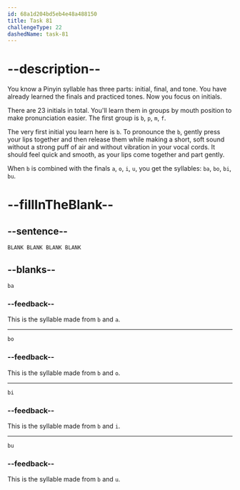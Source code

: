```yaml
---
id: 68a1d204bd5eb4e48a488150
title: Task 81
challengeType: 22
dashedName: task-81
---
```


<!-- (Audio) A: b, ba, bo, bi, bu -->

# --description--

You know a Pinyin syllable has three parts: initial, final, and tone. You have already learned the finals and practiced tones. Now you focus on initials.

There are 23 initials in total. You'll learn them in groups by mouth position to make pronunciation easier. The first group is `b`, `p`, `m`, `f`.

The very first initial you learn here is `b`. To pronounce the `b`, gently press your lips together and then release them while making a short, soft sound without a strong puff of air and without vibration in your vocal cords. It should feel quick and smooth, as your lips come together and part gently.

When `b` is combined with the finals `a`, `o`, `i`, `u`, you get the syllables: `ba`, `bo`, `bi`, `bu`.

# --fillInTheBlank--

## --sentence--

`BLANK BLANK BLANK BLANK`

## --blanks--

`ba`

### --feedback--

This is the syllable made from `b` and `a`.

---

`bo`

### --feedback--

This is the syllable made from `b` and `o`.

---

`bi`

### --feedback--

This is the syllable made from `b` and `i`.

---

`bu`

### --feedback--

This is the syllable made from `b` and `u`.
